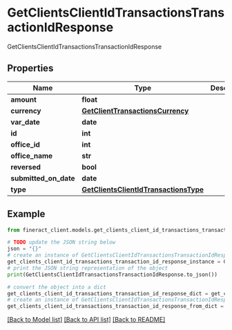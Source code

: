 # GetClientsClientIdTransactionsTransactionIdResponse

GetClientsClientIdTransactionsTransactionIdResponse

## Properties

Name | Type | Description | Notes
------------ | ------------- | ------------- | -------------
**amount** | **float** |  | [optional] 
**currency** | [**GetClientTransactionsCurrency**](GetClientTransactionsCurrency.md) |  | [optional] 
**var_date** | **date** |  | [optional] 
**id** | **int** |  | [optional] 
**office_id** | **int** |  | [optional] 
**office_name** | **str** |  | [optional] 
**reversed** | **bool** |  | [optional] 
**submitted_on_date** | **date** |  | [optional] 
**type** | [**GetClientsClientIdTransactionsType**](GetClientsClientIdTransactionsType.md) |  | [optional] 

## Example

```python
from fineract_client.models.get_clients_client_id_transactions_transaction_id_response import GetClientsClientIdTransactionsTransactionIdResponse

# TODO update the JSON string below
json = "{}"
# create an instance of GetClientsClientIdTransactionsTransactionIdResponse from a JSON string
get_clients_client_id_transactions_transaction_id_response_instance = GetClientsClientIdTransactionsTransactionIdResponse.from_json(json)
# print the JSON string representation of the object
print(GetClientsClientIdTransactionsTransactionIdResponse.to_json())

# convert the object into a dict
get_clients_client_id_transactions_transaction_id_response_dict = get_clients_client_id_transactions_transaction_id_response_instance.to_dict()
# create an instance of GetClientsClientIdTransactionsTransactionIdResponse from a dict
get_clients_client_id_transactions_transaction_id_response_from_dict = GetClientsClientIdTransactionsTransactionIdResponse.from_dict(get_clients_client_id_transactions_transaction_id_response_dict)
```
[[Back to Model list]](../README.md#documentation-for-models) [[Back to API list]](../README.md#documentation-for-api-endpoints) [[Back to README]](../README.md)


